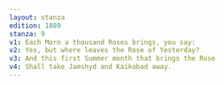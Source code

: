 ```yaml
---
layout: stanza
edition: 1889
stanza: 9
v1: Each Morn a thousand Roses brings, you say:
v2: Yes, but where leaves the Rose of Yesterday?
v3: And this first Summer month that brings the Rose
v4: Shall take Jamshyd and Kaikobad away.
---
```

